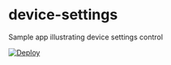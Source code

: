 # device-settings
Sample app illustrating device settings control

[![Deploy](https://kaia.ai/assets/images/deploy.png)](https://kaia.ai/deploy)
